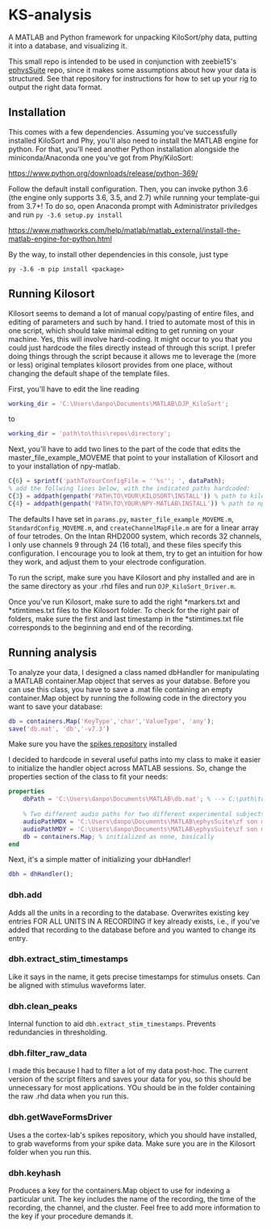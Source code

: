 # KS-analysis
A MATLAB and Python framework for unpacking KiloSort/phy data, putting it into a database, and visualizing it.

This small repo is intended to be used in conjunction with zeebie15's [ephysSuite](https://github.com/zeebie15/ephysSuite) repo, since it makes some assumptions about how your data is structured. See that repository for instructions for how to set up your rig to output the right data format.

## Installation
This comes with a few dependencies. Assuming you've successfully installed KiloSort and Phy, you'll also need to install the MATLAB engine for python. For that, you'll need another Python installation alongside the miniconda/Anaconda one you've got from Phy/KiloSort: 

https://www.python.org/downloads/release/python-369/

Follow the default install configuration. Then, you can invoke python 3.6 (the engine only supports 3.6, 3.5, and 2.7) while running your template-gui from 3.7+! To do so, open Anaconda prompt with Administrator priviledges and run `py -3.6 setup.py install`

https://www.mathworks.com/help/matlab/matlab_external/install-the-matlab-engine-for-python.html

By the way, to install other dependencies in this console, just type 

``py -3.6 -m pip install <package>``

## Running Kilosort
Kilosort seems to demand a lot of manual copy/pasting of entire files, and editing of parameters and such by hand. I tried to automate most of this in one script, which should take minimal editing to get running on your machine. Yes, this will involve hard-coding. It might occur to you that you could just hardcode the files directly instead of through this script. I prefer doing things through the script because it allows me to leverage the (more or less) original templates kilosort provides from one place, without changing the default shape of the template files.

First, you'll have to edit the line reading
```Matlab
working_dir = 'C:\Users\danpo\Documents\MATLAB\DJP_KiloSort';
```
to 

```Matlab
working_dir = 'path\to\this\repos\directory';
```

Next, you'll have to add two lines to the part of the code that edits the master_file_example_MOVEME that point to your installation of Kilosort and to your installation of npy-matlab.

```Matlab
C{6} = sprintf('pathToYourConfigFile = ''%s''; ', dataPath);
% add the follwing lines below, with the indicated paths hardcoded:
C{3} = addpath(genpath('PATH\TO\YOUR\KILOSORT\INSTALL')) % path to kilosort folder
C{4} = addpath(genpath('PATH\TO\YOUR\NPY-MATLAB\INSTALL')) % path to npy-matlab scripts
```

The defaults I have set in `params.py`, `master_file_example_MOVEME.m`, `StandardConfig_MOVEME.m`, and `createChannelMapFile.m` are for a linear array of four tetrodes. On the Intan RHD2000 system, which records 32 channels, I only use channels 9 through 24 (16 total), and these files specify this configuration. I encourage you to look at them, try to get an intuition for how they work, and adjust them to your electrode configuration.

To run the script, make sure you have Kilosort and phy installed and are in the same directory as your .rhd files and run `DJP_KiloSort_Driver.m`.

Once you've run Kilosort, make sure to add the right \*markers.txt and \*stimtimes.txt files to the Kilosort folder. To check for the right pair of folders, make sure the first and last timestamp in the \*stimtimes.txt file corresponds to the beginning and end of the recording.

## Running analysis
To analyze your data, I designed a class named dbHandler for manipulating a MATLAB container.Map object that serves as your databse. Before you can use this class, you have to save a .mat file containing an empty container.Map object by running the following code in the directory you want to save your database:

```Matlab
db = containers.Map('KeyType','char','ValueType', 'any');
save('db.mat', 'db','-v7.3')
```

Make sure you have the [spikes repository](https://github.com/cortex-lab/spikes/) installed

I decided to hardcode in several useful paths into my class to make it easier to initialize the handler object across MATLAB sessions. So, change the properties section of the class to fit your needs:

```Matlab
properties
    dbPath = 'C:\Users\danpo\Documents\MATLAB\db.mat'; % --> C:\path\to\your\db.mat
    
    % Two different audio paths for two different experimental subjects, mdx and mdy
    audioPathMDX = 'C:\Users\danpo\Documents\MATLAB\ephysSuite\zf son mdx';
    audioPathMDY = 'C:\Users\danpo\Documents\MATLAB\ephysSuite\zf son mdy';
    db = containers.Map; % initialized as none, basically
end
```

Next, it's a simple matter of initializing your dbHandler!

```Matlab
dbh = dhHandler();
```

### dbh.add
Adds all the units in a recording to the database. Overwrites existing key entries FOR ALL UNITS IN A RECORDING if key already exists, i.e., if you've added that recording to the database before and you wanted to change its entry.

### dbh.extract_stim_timestamps
Like it says in the name, it gets precise timestamps for stimulus onsets. Can be aligned with stimulus waveforms later.

### dbh.clean_peaks
Internal function to aid `dbh.extract_stim_timestamps`. Prevents redundancies in thresholding.

### dbh.filter_raw_data
I made this because I had to filter a lot of my data post-hoc. The current version of the script filters and saves your data for you, so this should be unnecessary for most applications. YOu should be in the folder containing the raw .rhd data when you run this.

### dbh.getWaveFormsDriver
Uses a the cortex-lab's spikes repository, which you should have installed, to grab waveforms from your spike data. Make sure you are in the Kilosort folder when you run this.

### dbh.keyhash
Produces a key for the containers.Map object to use for indexing a particular unit. The key includes the name of the recording, the time of the recording, the channel, and the cluster. Feel free to add more information to the key if your procedure demands it.

